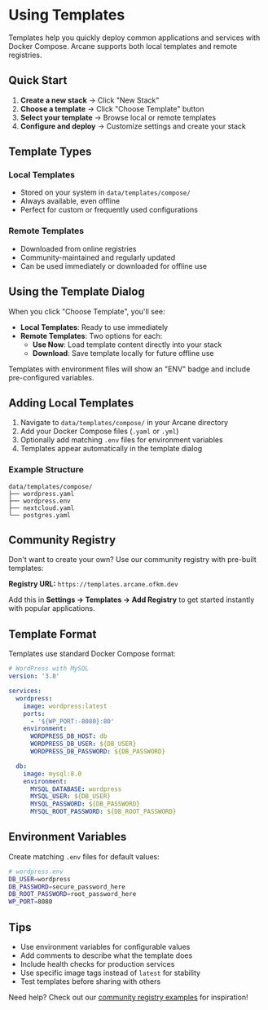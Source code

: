 # Using Templates

Templates help you quickly deploy common applications and services with Docker Compose. Arcane supports both local templates and remote registries.

## Quick Start

1. **Create a new stack** → Click "New Stack"
2. **Choose a template** → Click "Choose Template" button
3. **Select your template** → Browse local or remote templates
4. **Configure and deploy** → Customize settings and create your stack

## Template Types

### Local Templates

- Stored on your system in `data/templates/compose/`
- Always available, even offline
- Perfect for custom or frequently used configurations

### Remote Templates

- Downloaded from online registries
- Community-maintained and regularly updated
- Can be used immediately or downloaded for offline use

## Using the Template Dialog

When you click "Choose Template", you'll see:

- **Local Templates**: Ready to use immediately
- **Remote Templates**: Two options for each:
  - **Use Now**: Load template content directly into your stack
  - **Download**: Save template locally for future offline use

Templates with environment files will show an "ENV" badge and include pre-configured variables.

## Adding Local Templates

1. Navigate to `data/templates/compose/` in your Arcane directory
2. Add your Docker Compose files (`.yaml` or `.yml`)
3. Optionally add matching `.env` files for environment variables
4. Templates appear automatically in the template dialog

### Example Structure

```
data/templates/compose/
├── wordpress.yaml
├── wordpress.env
├── nextcloud.yaml
└── postgres.yaml
```

## Community Registry

Don't want to create your own? Use our community registry with pre-built templates:

**Registry URL:** `https://templates.arcane.ofkm.dev`

Add this in **Settings → Templates → Add Registry** to get started instantly with popular applications.

## Template Format

Templates use standard Docker Compose format:

```yaml
# WordPress with MySQL
version: '3.8'

services:
  wordpress:
    image: wordpress:latest
    ports:
      - '${WP_PORT:-8080}:80'
    environment:
      WORDPRESS_DB_HOST: db
      WORDPRESS_DB_USER: ${DB_USER}
      WORDPRESS_DB_PASSWORD: ${DB_PASSWORD}

  db:
    image: mysql:8.0
    environment:
      MYSQL_DATABASE: wordpress
      MYSQL_USER: ${DB_USER}
      MYSQL_PASSWORD: ${DB_PASSWORD}
      MYSQL_ROOT_PASSWORD: ${DB_ROOT_PASSWORD}
```

## Environment Variables

Create matching `.env` files for default values:

```bash
# wordpress.env
DB_USER=wordpress
DB_PASSWORD=secure_password_here
DB_ROOT_PASSWORD=root_password_here
WP_PORT=8080
```

## Tips

- Use environment variables for configurable values
- Add comments to describe what the template does
- Include health checks for production services
- Use specific image tags instead of `latest` for stability
- Test templates before sharing with others

Need help? Check out our [community registry examples](https://github.com/ofkm/arcane-templates) for inspiration!

